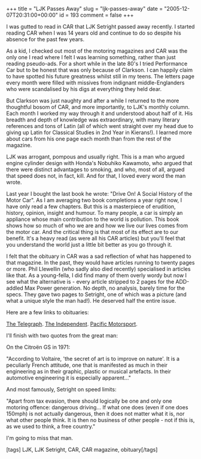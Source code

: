 +++
title = "LJK Passes Away"
slug = "ljk-passes-away"
date = "2005-12-07T20:31:00+00:00"
id = 193
comment = false
+++

I was gutted to read in CAR that LJK Setright passed away recently. I started reading CAR when I was 14 years old and continue to do so despite his absence for the past few years.

As a kid, I checked out most of the motoring magazines and CAR was the only one I read where I felt I was learning something, rather than just reading pseudo-ads. For a short while in the late 80's I tried Performance Car but to be honest that was only because of Clarkson. I can happily claim to have spotted his future greatness whilst still in my teens. The letters page every month were filled with missives from indignant middle-Englanders who were scandalised by his digs at everything they held dear. 

But Clarkson was just naughty and after a while I returned to the more thoughtful bosom of CAR, and more importantly, to LJK's monthly column. Each month I worked my way through it and understood about half of it. His breadth and depth of knowledge was extraordinary, with many literary references and tons of Latin (all of which went straight over my head due to giving up Latin for Classical Studies in 2nd Year in Kierans!). I learned more about cars from his one page each month than from the rest of the magazine.

LJK was arrogant, pompous and usually right. This is a man who argued engine cylinder design with Honda's Nobuhiko Kawamoto, who argued that there were distinct advantages to smoking, and who, most of all, argued that speed does not, in fact, kill. And for that, I loved every word the man wrote.

Last year I bought the last book he wrote: "Drive On! A Social History of the Motor Car". As I am averaging two book completions a year right now, I have only read a few chapters. But this is a masterpiece of erudition, history, opinion, insight and humour. To many people, a car is simply an appliance whose main contribution to the world is pollution. This book shows how so much of who we are and how we live our lives comes from the motor car. And the critical thing is that most of its effect are to our benefit. It's a heavy read (as were all his CAR articles) but you'll feel that you understand the world just a little bit better as you go through it.

I felt that the obituary in CAR was a sad reflection of what has happened to that magazine. In the past, they would have articles running to twenty pages or more. Phil Llewellin (who sadly also died recently) specialised in articles like that. As a young-fella, I did find many of them overly wordy but now I see what the alternative  is - every article stripped to 2 pages for the ADD-addled Max Power generation. No depth, no analysis, barely time for the specs. They gave two pages to Setright, one of which was a picture (and what a unique style the man had!). He deserved half the entire issue.

Here are a few links to obituaries:

[The Telegraph](http://www.telegraph.co.uk/news/main.jhtml?view=DETAILS&grid=&xml=/news/2005/09/17/db1702.xml). [The Independent](http://motoring.independent.co.uk/features/article313713.ece).  [Pacific Motorsport](http://www.nzmotorsport.co.nz/content/newsarticle.cfm?pLive&id=6025).

I'll finish with two quotes from the great man:

On the Citroën GS in 1971: 

"According to Voltaire, 'the secret of art is to improve on nature'. It is a peculiarly French attitude, one that is manifested as much in their engineering as in their graphic, plastic or musical artefacts. In their automotive engineering it is especially apparent..."

And most famously, Setright on speed limits:

"Apart from tax evasion, there should logically be one and only one motoring offence: dangerous driving... If what one does (even if one does 150mph) is not actually dangerous, then it does not matter what it is, nor what other people think. It is then no business of other people - not if this is, as we used to think, a free country."

I'm going to miss that man.

[tags] LJK, LJK Setright, CAR, CAR magazine, obituary[/tags] 
